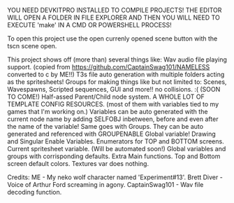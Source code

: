 YOU NEED DEVKITPRO INSTALLED TO COMPILE PROJECTS!
THE EDITOR WILL OPEN A FOLDER IN FILE EXPLORER AND THEN YOU WILL NEED TO EXECUTE 'make' IN A CMD OR POWERSHELL PROCESS!

To open this project use the open currenly opened scene button with the tscn scene open.

This project shows off (more than) several things like:
	Wav audio file playing support. (copied from https://github.com/CaptainSwag101/NAMELESS converted to c by ME!!) 
	T3s file auto generation with multiple folders acting as the spritesheets!
	Groups for making things like but not limited to: Scenes, Wavespawns, Scripted sequences, GUI and more!!
	no collisions. :( (SOON TO COME!)
	Half-assed Parent/Child node system.
	A WHOLE LOT OF TEMPLATE CONFIG RESOURCES. (most of them with variables tied to my games that I'm working on.)
	Variables can be auto generated with the current node name by adding SELFOBJ inbetween, before and even after the name of the variable!
	Same goes with Groups. They can be auto generated and referenced with GROUPENABLE Global variable!
	Drawing and Singular Enable Variables.
	Enumerators for TOP and BOTTOM screens.
	Current spritesheet variable. (Will be automated soon!)
	Global variables and groups with corrisponding defaults.
	Extra Main functions.
	Top and Bottom screen default colors.
	Textures var does nothing.
	
Credits: 
	ME - My neko wolf character named 'Experiment#13'.
	Brett Diver - Voice of Arthur Ford screaming in agony.
	CaptainSwag101 - Wav file decoding function.
	
